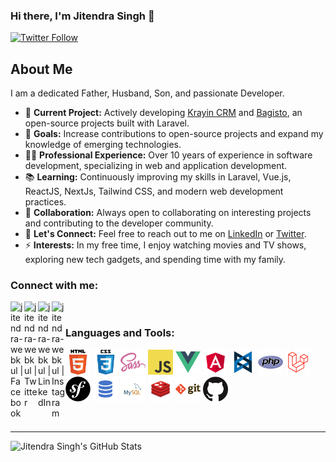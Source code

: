 ### Hi there, I'm Jitendra Singh 👋

[![Twitter Follow](https://img.shields.io/twitter/follow/jitendrajitu2?color=1DA1F2&logo=twitter&style=for-the-badge)](https://twitter.com/intent/follow?original_referer=https%3A%2F%2Fgithub.com%2Fjitendrajitu2&screen_name=jitendrajitu2)

## About Me

I am a dedicated Father, Husband, Son, and passionate Developer.

- 🌱 **Current Project:** Actively developing [Krayin CRM][crm_link] and [Bagisto][bagisto_link], an open-source projects built with Laravel.
- 🥅 **Goals:** Increase contributions to open-source projects and expand my knowledge of emerging technologies.
- 👨‍💻 **Professional Experience:** Over 10 years of experience in software development, specializing in web and application development.
- 📚 **Learning:** Continuously improving my skills in Laravel, Vue.js, ReactJS, NextJs, Tailwind CSS, and modern web development practices.
- 🤝 **Collaboration:** Always open to collaborating on interesting projects and contributing to the developer community.
- 💬 **Let's Connect:** Feel free to reach out to me on [LinkedIn][linkedin] or [Twitter][twitter].
- ⚡ **Interests:** In my free time, I enjoy watching movies and TV shows, exploring new tech gadgets, and spending time with my family.

### Connect with me:

[<img align="left" alt="jitendra-webkul | Facebook" width="22px" src="https://cdn.jsdelivr.net/npm/simple-icons@v3/icons/facebook.svg" />][facebook]
[<img align="left" alt="jitendra-webkul | Twitter" width="22px" src="https://cdn.jsdelivr.net/npm/simple-icons@v3/icons/twitter.svg" />][twitter]
[<img align="left" alt="jitendra-webkul | LinkedIn" width="22px" src="https://cdn.jsdelivr.net/npm/simple-icons@v3/icons/linkedin.svg" />][linkedin]
[<img align="left" alt="jitendra-webkul | Instagram" width="22px" src="https://cdn.jsdelivr.net/npm/simple-icons@v3/icons/instagram.svg" />][instagram]

<br />

### Languages and Tools:

<code><img alt="HTMl" height="40" src="https://raw.githubusercontent.com/github/explore/80688e429a7d4ef2fca1e82350fe8e3517d3494d/topics/html/html.png" /></code>
<code><img alt="CSS" height="40" src="https://raw.githubusercontent.com/github/explore/80688e429a7d4ef2fca1e82350fe8e3517d3494d/topics/css/css.png" /></code>
<code><img alt="SASS" height="40" src="https://raw.githubusercontent.com/github/explore/80688e429a7d4ef2fca1e82350fe8e3517d3494d/topics/sass/sass.png" /></code>
<code><img alt="Java Script" height="40" src="https://raw.githubusercontent.com/github/explore/80688e429a7d4ef2fca1e82350fe8e3517d3494d/topics/javascript/javascript.png" /></code>
<code><img alt="Vue Js" height="40" src="https://raw.githubusercontent.com/github/explore/80688e429a7d4ef2fca1e82350fe8e3517d3494d/topics/vue/vue.png"></code>
<code><img alt="Angular" height="40" src="https://raw.githubusercontent.com/github/explore/80688e429a7d4ef2fca1e82350fe8e3517d3494d/topics/angular/angular.png"></code>
<code><img alt="Backbone Js" height="40" src="https://raw.githubusercontent.com/github/explore/80688e429a7d4ef2fca1e82350fe8e3517d3494d/topics/backbonejs/backbonejs.png"></code>
<code><img alt="PHP" height="40" src="https://raw.githubusercontent.com/github/explore/80688e429a7d4ef2fca1e82350fe8e3517d3494d/topics/php/php.png" /></code>
<code><img alt="Laravel" height="40" src="https://raw.githubusercontent.com/github/explore/80688e429a7d4ef2fca1e82350fe8e3517d3494d/topics/laravel/laravel.png" /></code>
<code><img alt="Symfony" height="40" src="https://raw.githubusercontent.com/github/explore/80688e429a7d4ef2fca1e82350fe8e3517d3494d/topics/symfony/symfony.png" /></code>
<code><img alt="SQL" height="40" src="https://raw.githubusercontent.com/github/explore/80688e429a7d4ef2fca1e82350fe8e3517d3494d/topics/sql/sql.png" /></code>
<code><img alt="MySQL" height="40" src="https://raw.githubusercontent.com/github/explore/80688e429a7d4ef2fca1e82350fe8e3517d3494d/topics/mysql/mysql.png" /></code>
<code><img alt="Redis" height="40" src="https://raw.githubusercontent.com/github/explore/80688e429a7d4ef2fca1e82350fe8e3517d3494d/topics/redis/redis.png" /></code>
<code><img alt="Git" height="40" src="https://raw.githubusercontent.com/github/explore/80688e429a7d4ef2fca1e82350fe8e3517d3494d/topics/git/git.png" /></code>
<code><img alt="Github" height="40" src="https://raw.githubusercontent.com/github/explore/78df643247d429f6cc873026c0622819ad797942/topics/github/github.png" /></code>


<br />

---

<img align="left" alt="Jitendra Singh's GitHub Stats" src="https://github-readme-stats.vercel.app/api?username=jitendra-webkul&show_icons=true&hide_border=true" />

[crm_link]: https://github.com/krayin/laravel-crm
[bagisto_link]: https://github.com/bagisto/bagisto
[facebook]: https://facebook.com/jitendra.jitu.100
[twitter]: https://twitter.com/jitendrajitu2
[instagram]: https://instagram.com/jitendra.singh15
[linkedin]: https://linkedin.com/in/jitendra-singh-a2214876
